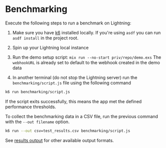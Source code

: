 # Benchmarking

Execute the following steps to run a benchmark on Lightning:

1. Make sure you have [k6](https://k6.io/docs/get-started/installation/)
   installed locally. If you're using `asdf` you can run `asdf install` in the
   project root.

2. Spin up your Lightning local instance

3. Run the demo setup script: `mix run --no-start priv/repo/demo.exs` The
   `webhookURL` is already set to default to the webhook created in the demo
   data

4. In another terminal (do not stop the Lightning server) run the
   `benchmarking/script.js` file using the following command

```bash
k6 run benchmarking/script.js
```

If the script exits successfully, this means the app met the defined performance
thresholds.

To collect the benchmarking data in a CSV file, run the previous command with
the `--out filename` option.

```bash
k6 run --out csv=test_results.csv benchmarking/script.js
```

See [results output](https://k6.io/docs/get-started/results-output/) for other
available output formats.
